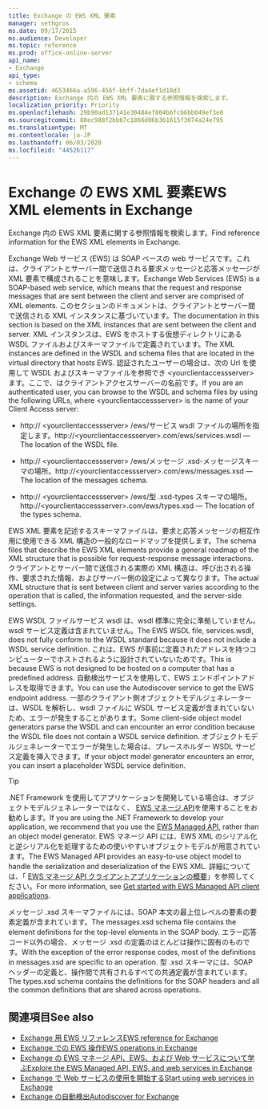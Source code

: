 ```yaml
---
title: Exchange の EWS XML 要素
manager: sethgros
ms.date: 09/17/2015
ms.audience: Developer
ms.topic: reference
ms.prod: office-online-server
api_name:
- Exchange
api_type:
- schema
ms.assetid: 4653466a-a596-456f-bbff-7da4ef1d18d3
description: Exchange 内の EWS XML 要素に関する参照情報を検索します。
localization_priority: Priority
ms.openlocfilehash: 29b90ad137141e30484ef804b6fcb6bb049ef3e8
ms.sourcegitcommit: 88ec988f2bb67c1866d06b361615f3674a24e795
ms.translationtype: MT
ms.contentlocale: ja-JP
ms.lasthandoff: 06/03/2020
ms.locfileid: "44526117"
---
```

# <a name="ews-xml-elements-in-exchange"></a><span data-ttu-id="0080e-103">Exchange の EWS XML 要素</span><span class="sxs-lookup"><span data-stu-id="0080e-103">EWS XML elements in Exchange</span></span>

<span data-ttu-id="0080e-104">Exchange 内の EWS XML 要素に関する参照情報を検索します。</span><span class="sxs-lookup"><span data-stu-id="0080e-104">Find reference information for the EWS XML elements in Exchange.</span></span>
  
<span data-ttu-id="0080e-105">Exchange Web サービス (EWS) は SOAP ベースの web サービスです。これは、クライアントとサーバー間で送信される要求メッセージと応答メッセージが XML 要素で構成されることを意味します。</span><span class="sxs-lookup"><span data-stu-id="0080e-105">Exchange Web Services (EWS) is a SOAP-based web service, which means that the request and response messages that are sent between the client and server are comprised of XML elements.</span></span> <span data-ttu-id="0080e-106">このセクションのドキュメントは、クライアントとサーバー間で送信される XML インスタンスに基づいています。</span><span class="sxs-lookup"><span data-stu-id="0080e-106">The documentation in this section is based on the XML instances that are sent between the client and server.</span></span> <span data-ttu-id="0080e-107">XML インスタンスは、EWS をホストする仮想ディレクトリにある WSDL ファイルおよびスキーマファイルで定義されています。</span><span class="sxs-lookup"><span data-stu-id="0080e-107">The XML instances are defined in the WSDL and schema files that are located in the virtual directory that hosts EWS.</span></span> <span data-ttu-id="0080e-108">認証されたユーザーの場合は、次の Url を使用して WSDL およびスキーマファイルを参照でき \<yourclientaccessserver\> ます。ここで、はクライアントアクセスサーバーの名前です。</span><span class="sxs-lookup"><span data-stu-id="0080e-108">If you are an authenticated user, you can browse to the WSDL and schema files by using the following URLs, where \<yourclientaccessserver\> is the name of your Client Access server:</span></span>
  
- <span data-ttu-id="0080e-109">http:// \<yourclientaccessserver\> /ews/サービス wsdl ファイルの場所を指定します。</span><span class="sxs-lookup"><span data-stu-id="0080e-109">http://\<yourclientaccessserver\>.com/ews/services.wsdl — The location of the WSDL file.</span></span>
    
- <span data-ttu-id="0080e-110">http:// \<yourclientaccessserver\> /ews/メッセージ .xsd-メッセージスキーマの場所。</span><span class="sxs-lookup"><span data-stu-id="0080e-110">http://\<yourclientaccessserver\>.com/ews/messages.xsd — The location of the messages schema.</span></span>
    
- <span data-ttu-id="0080e-111">http:// \<yourclientaccessserver\> /ews/型 .xsd-types スキーマの場所。</span><span class="sxs-lookup"><span data-stu-id="0080e-111">http://\<yourclientaccessserver\>.com/ews/types.xsd — The location of the types schema.</span></span>
    
<span data-ttu-id="0080e-112">EWS XML 要素を記述するスキーマファイルは、要求と応答メッセージの相互作用に使用できる XML 構造の一般的なロードマップを提供します。</span><span class="sxs-lookup"><span data-stu-id="0080e-112">The schema files that describe the EWS XML elements provide a general roadmap of the XML structure that is possible for request-response message interactions.</span></span> <span data-ttu-id="0080e-113">クライアントとサーバー間で送信される実際の XML 構造は、呼び出される操作、要求された情報、およびサーバー側の設定によって異なります。</span><span class="sxs-lookup"><span data-stu-id="0080e-113">The actual XML structure that is sent between client and server varies according to the operation that is called, the information requested, and the server-side settings.</span></span>
  
<span data-ttu-id="0080e-114">EWS WSDL ファイルサービス wsdl は、wsdl 標準に完全に準拠していません。 wsdl サービス定義は含まれていません。</span><span class="sxs-lookup"><span data-stu-id="0080e-114">The EWS WSDL file, services.wsdl, does not fully conform to the WSDL standard because it does not include a WSDL service definition.</span></span> <span data-ttu-id="0080e-115">これは、EWS が事前に定義されたアドレスを持つコンピューターでホストされるように設計されていないためです。</span><span class="sxs-lookup"><span data-stu-id="0080e-115">This is because EWS is not designed to be hosted on a computer that has a predefined address.</span></span> <span data-ttu-id="0080e-116">自動検出サービスを使用して、EWS エンドポイントアドレスを取得できます。</span><span class="sxs-lookup"><span data-stu-id="0080e-116">You can use the Autodiscover service to get the EWS endpoint address.</span></span> <span data-ttu-id="0080e-117">一部のクライアント側オブジェクトモデルジェネレーターは、WSDL を解析し、wsdl ファイルに WSDL サービス定義が含まれていないため、エラーが発生することがあります。</span><span class="sxs-lookup"><span data-stu-id="0080e-117">Some client-side object model generators parse the WSDL and can encounter an error condition because the WSDL file does not contain a WSDL service definition.</span></span> <span data-ttu-id="0080e-118">オブジェクトモデルジェネレーターでエラーが発生した場合は、プレースホルダー WSDL サービス定義を挿入できます。</span><span class="sxs-lookup"><span data-stu-id="0080e-118">If your object model generator encounters an error, you can insert a placeholder WSDL service definition.</span></span>
  
> [!TIP]
> <span data-ttu-id="0080e-119">.NET Framework を使用してアプリケーションを開発している場合は、オブジェクトモデルジェネレーターではなく、 [EWS マネージ API](http://aka.ms/ews-managed-api-readme)を使用することをお勧めします。</span><span class="sxs-lookup"><span data-stu-id="0080e-119">If you are using the .NET Framework to develop your application, we recommend that you use the [EWS Managed API](http://aka.ms/ews-managed-api-readme), rather than an object model generator.</span></span> <span data-ttu-id="0080e-120">EWS マネージ API には、EWS XML のシリアル化と逆シリアル化を処理するための使いやすいオブジェクトモデルが用意されています。</span><span class="sxs-lookup"><span data-stu-id="0080e-120">The EWS Managed API provides an easy-to-use object model to handle the serialization and deserialization of the EWS XML.</span></span> <span data-ttu-id="0080e-121">詳細については、「 [EWS マネージ API クライアントアプリケーションの概要](https://msdn.microsoft.com/library/c2267733-6f4f-49e5-9614-1e4a24c3af1a%28Office.15%29.aspx)」を参照してください。</span><span class="sxs-lookup"><span data-stu-id="0080e-121">For more information, see [Get started with EWS Managed API client applications](https://msdn.microsoft.com/library/c2267733-6f4f-49e5-9614-1e4a24c3af1a%28Office.15%29.aspx).</span></span> 
  
<span data-ttu-id="0080e-122">メッセージ .xsd スキーマファイルには、SOAP 本文の最上位レベルの要素の要素定義が含まれています。</span><span class="sxs-lookup"><span data-stu-id="0080e-122">The messages.xsd schema file contains the element definitions for the top-level elements in the SOAP body.</span></span> <span data-ttu-id="0080e-123">エラー応答コード以外の場合、メッセージ .xsd の定義のほとんどは操作に固有のものです。</span><span class="sxs-lookup"><span data-stu-id="0080e-123">With the exception of the error response codes, most of the definitions in messages.xsd are specific to an operation.</span></span> <span data-ttu-id="0080e-124">型 .xsd スキーマには、SOAP ヘッダーの定義と、操作間で共有されるすべての共通定義が含まれています。</span><span class="sxs-lookup"><span data-stu-id="0080e-124">The types.xsd schema contains the definitions for the SOAP headers and all the common definitions that are shared across operations.</span></span>
  
## <a name="see-also"></a><span data-ttu-id="0080e-125">関連項目</span><span class="sxs-lookup"><span data-stu-id="0080e-125">See also</span></span>

- [<span data-ttu-id="0080e-126">Exchange 用 EWS リファレンス</span><span class="sxs-lookup"><span data-stu-id="0080e-126">EWS reference for Exchange</span></span>](ews-reference-for-exchange.md)
- [<span data-ttu-id="0080e-127">Exchange での EWS 操作</span><span class="sxs-lookup"><span data-stu-id="0080e-127">EWS operations in Exchange</span></span>](ews-operations-in-exchange.md)
- [<span data-ttu-id="0080e-128">Exchange の EWS マネージ API、EWS、および Web サービスについて学ぶ</span><span class="sxs-lookup"><span data-stu-id="0080e-128">Explore the EWS Managed API, EWS, and web services in Exchange</span></span>](../exchange-web-services/explore-the-ews-managed-api-ews-and-web-services-in-exchange.md)
- [<span data-ttu-id="0080e-129">Exchange で Web サービスの使用を開始する</span><span class="sxs-lookup"><span data-stu-id="0080e-129">Start using web services in Exchange</span></span>](../exchange-web-services/start-using-web-services-in-exchange.md)
- [<span data-ttu-id="0080e-130">Exchange の自動検出</span><span class="sxs-lookup"><span data-stu-id="0080e-130">Autodiscover for Exchange</span></span>](../exchange-web-services/autodiscover-for-exchange.md)
    

